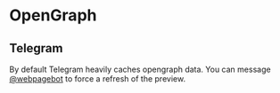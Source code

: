 # OpenGraph

## Telegram

By default Telegram heavily caches opengraph data.
You can message [@webpagebot](https://t.me/webpagebot) to force a refresh of the preview.
